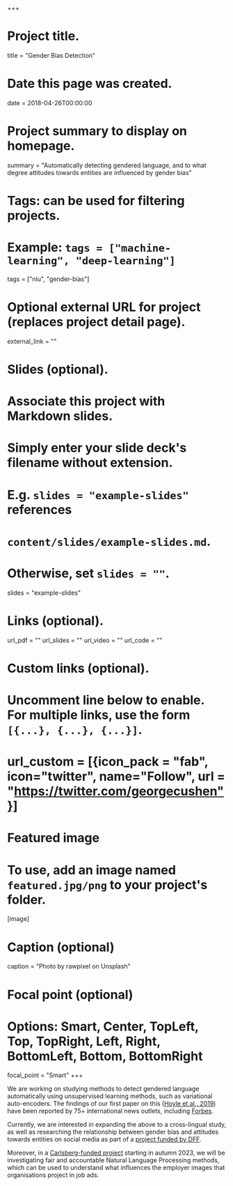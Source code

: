+++
# Project title.
title = "Gender Bias Detection"

# Date this page was created.
date = 2018-04-26T00:00:00

# Project summary to display on homepage.
summary = "Automatically detecting gendered language, and to what degree attitudes towards entities are influenced by gender bias"

# Tags: can be used for filtering projects.
# Example: `tags = ["machine-learning", "deep-learning"]`
tags = ["nlu", "gender-bias"]

# Optional external URL for project (replaces project detail page).
external_link = ""

# Slides (optional).
#   Associate this project with Markdown slides.
#   Simply enter your slide deck's filename without extension.
#   E.g. `slides = "example-slides"` references 
#   `content/slides/example-slides.md`.
#   Otherwise, set `slides = ""`.
slides = "example-slides"

# Links (optional).
url_pdf = ""
url_slides = ""
url_video = ""
url_code = ""

# Custom links (optional).
#   Uncomment line below to enable. For multiple links, use the form `[{...}, {...}, {...}]`.
# url_custom = [{icon_pack = "fab", icon="twitter", name="Follow", url = "https://twitter.com/georgecushen"}]

# Featured image
# To use, add an image named `featured.jpg/png` to your project's folder. 
[image]
  # Caption (optional)
  caption = "Photo by rawpixel on Unsplash"
  
  # Focal point (optional)
  # Options: Smart, Center, TopLeft, Top, TopRight, Left, Right, BottomLeft, Bottom, BottomRight
  focal_point = "Smart"
+++

We are working on studying methods to detect gendered language automatically using unsupervised learning methods, such as variational auto-encoders. The findings of our first paper on this (<a href="/publication/2019_acl_hoyle/">Hoyle et al., 2019</a>) have been reported by 75+ international news outlets, including <a href="https://www.forbes.com/sites/jessedamiani/2019/08/30/massive-machine-learning-study-demonstrates-gender-stereotyping-and-sexist-language-in-literature/">Forbes</a>.

Currently, we are interested in expanding the above to a cross-lingual study, as well as researching the relationship between gender bias and attitudes towards entities on social media as part of a <a href="https://dff.dk/en/grants/database?instrument:list=all&filed_method:list=all&period:list=all&set_language=en&SearchableText=gender-biased">project funded by DFF</a>.

Moreover, in a <a href="https://www.carlsbergfondet.dk/da/Forskningsaktiviteter/Bevillingsstatistik/Bevillingsoversigt/CF22_1461_Pia-Ingold">Carlsberg-funded project</a> starting in autumn 2023, we will be investigating fair and accountable Natural Language Processing methods, which can be used to understand what influences the employer images that organisations project in job ads.

